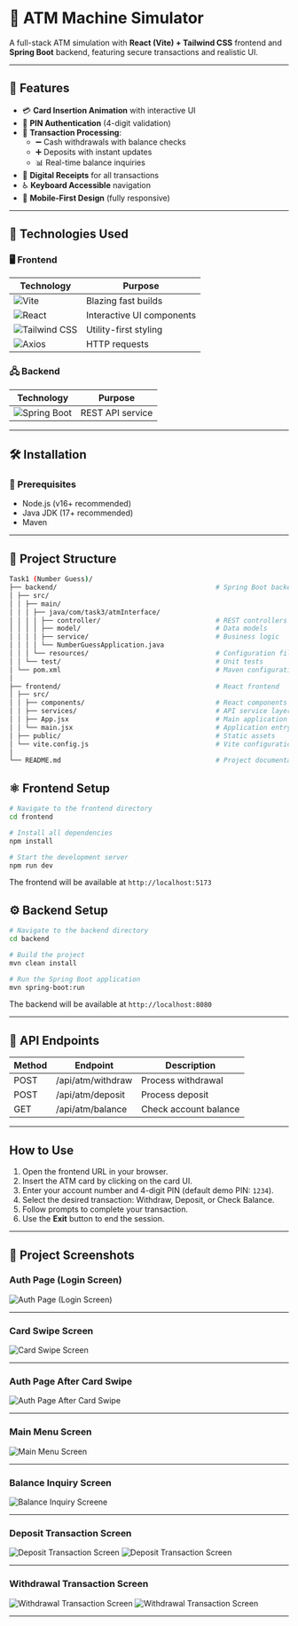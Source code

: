 # 🏧 ATM Machine Simulator

A full-stack ATM simulation with **React (Vite) + Tailwind CSS** frontend and **Spring Boot** backend, featuring secure transactions and realistic UI.

---

## 🚀 Features
- 💳 **Card Insertion Animation** with interactive UI  
- 🔐 **PIN Authentication** (4-digit validation)  
- 💸 **Transaction Processing**:  
  - ➖ Cash withdrawals with balance checks  
  - ➕ Deposits with instant updates  
  - 📊 Real-time balance inquiries  
- 🧾 **Digital Receipts** for all transactions  
- ♿ **Keyboard Accessible** navigation  
- 📱 **Mobile-First Design** (fully responsive)   

---

## 🧰 Technologies Used

### 🖥️ Frontend  
| Technology | Purpose |  
|------------|---------|  
| ![Vite](https://img.shields.io/badge/Vite-646CFF?logo=vite&logoColor=white) | Blazing fast builds |  
| ![React](https://img.shields.io/badge/React-61DAFB?logo=react&logoColor=black) | Interactive UI components |  
| ![Tailwind CSS](https://img.shields.io/badge/Tailwind_CSS-06B6D4?logo=tailwind-css&logoColor=white) | Utility-first styling |  
| ![Axios](https://img.shields.io/badge/Axios-5A29E4?logo=axios&logoColor=white) | HTTP requests |  

### 🖧 Backend  
| Technology | Purpose |  
|------------|---------|  
| ![Spring Boot](https://img.shields.io/badge/Spring_Boot-6DB33F?logo=spring-boot&logoColor=white) | REST API service | 

---

## 🛠️ Installation

### 🔧 Prerequisites
- Node.js (v16+ recommended)
- Java JDK (17+ recommended)
- Maven

---

## 📁 Project Structure

```bash
Task1 (Number Guess)/
├── backend/                                        # Spring Boot backend
│ ├── src/
│ │ ├── main/
│ │ │ ├── java/com/task3/atmInterface/
│ │ │ │ ├── controller/                             # REST controllers
│ │ │ │ ├── model/                                  # Data models
│ │ │ │ ├── service/                                # Business logic
│ │ │ │ └── NumberGuessApplication.java
│ │ │ └── resources/                                # Configuration files
│ │ └── test/                                       # Unit tests
│ └── pom.xml                                       # Maven configuration
│
├── frontend/                                       # React frontend
│ ├── src/
│ │ ├── components/                                 # React components
│ │ ├── services/                                   # API service layer
│ │ ├── App.jsx                                     # Main application component
│ │ └── main.jsx                                    # Application entry point
│ ├── public/                                       # Static assets
│ └── vite.config.js                                # Vite configuration
│
└── README.md                                       # Project documentation
```

## ⚛️ Frontend Setup

```bash
# Navigate to the frontend directory
cd frontend

# Install all dependencies
npm install

# Start the development server
npm run dev
```

The frontend will be available at `http://localhost:5173`


## ⚙️ Backend Setup

```bash
# Navigate to the backend directory
cd backend

# Build the project
mvn clean install

# Run the Spring Boot application
mvn spring-boot:run
```

The backend will be available at `http://localhost:8080`

---

## 📡 API Endpoints

| Method | Endpoint           | Description           |
|--------|--------------------|-----------------------|
| POST   | /api/atm/withdraw  | Process withdrawal     |
| POST   | /api/atm/deposit   | Process deposit        |
| GET    | /api/atm/balance   | Check account balance  |

---

## How to Use

1. Open the frontend URL in your browser.
2. Insert the ATM card by clicking on the card UI.
3. Enter your account number and 4-digit PIN (default demo PIN: `1234`).
4. Select the desired transaction: Withdraw, Deposit, or Check Balance.
5. Follow prompts to complete your transaction.
6. Use the **Exit** button to end the session.

---

## 📸 Project Screenshots

### Auth Page (Login Screen)
![Auth Page (Login Screen)](screenshot/atm1.png "Auth Page (Login Screen)")

---

### Card Swipe Screen
![Card Swipe Screen](screenshot/atm2.png "Card Swipe Screen")

---

### Auth Page After Card Swipe
![Auth Page After Card Swipe](screenshot/atm3.png "Auth Page After Card Swipe")

---

### Main Menu Screen
![Main Menu Screen](screenshot/atm4.png "Main Menu Screen")

---

### Balance Inquiry Screen
![Balance Inquiry Screene](screenshot/atm5.png "Balance Inquiry Screen")

---

### Deposit Transaction Screen
![Deposit Transaction Screen](screenshot/atm6.png "Deposit Transaction Screen")
![Deposit Transaction Screen](screenshot/atm7.png "Deposit Transaction Screen")

---

### Withdrawal Transaction Screen
![Withdrawal Transaction Screen](screenshot/atm8.png "Withdrawal Transaction Screen")
![Withdrawal Transaction Screen](screenshot/atm9.png "Withdrawal Transaction Screen")

---
